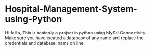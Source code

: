 # Hospital-Management-System-using-Python

Hi folks, This is basically a project in python using MySql Connectivity.
Make sure you have created a database of any name and replace the credentials and database_name on line_
